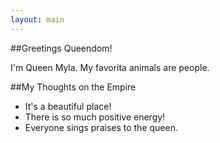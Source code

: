```yaml
---
layout: main
---
```

##Greetings Queendom!

I'm Queen Myla. My favorita animals are people.

##My Thoughts on the Empire
* It's a beautiful place!
* There is so much positive energy!
* Everyone sings praises to the queen.
